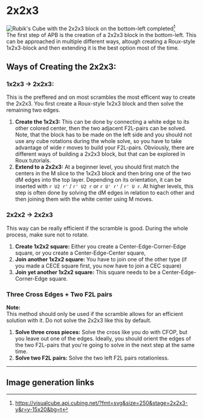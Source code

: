 # 2x2x3
<image class="right" alt="Rubik's Cube with the 2x2x3 block on the bottom-left completed" src="/images/tutorial/223/223.svg">[^223]<br>
The first step of APB is the creation of a 2x2x3 block in the bottom-left. This can be approached in multiple different ways, altough creating a Roux-style 1x2x3-block and then extending it is the best option most of the time.
## Ways of Creating the 2x2x3:
### 1x2x3 → 2x2x3:
This is the preffered and on most scrambles the most efficent way to create the 2x2x3. You first create a Roux-style 1x2x3 block and then solve the remaining two edges.
1. **Create the 1x2x3:** This can be done by connecting a white edge to its other colored center, then the two adjacent F2L-pairs can be solved. Note, that the block has to be made on the left side and you should not use any cube rotations during the whole solve, so you have to take advantage of wide r moves to build your F2L-pairs. Obviously, there are different ways of building a 2x2x3 block, but that can be explored in Roux tutorials.
2. **Extend to a 2x2x3:** At a beginner level, you should first match the centers in the M slice to the 1x2x3 block and then bring one of the two dM edges into the top layer. Depending on its orientation, it can be inserted with `r U2 r'` / `r' U2 r` or `r U' r'` / `r' U r`. At higher levels, this step is often done by solving the dM edges in relation to each other and then joining them with the white center using M moves.

### 2x2x2 → 2x2x3
This way can be really efficient if the scramble is good. During the whole process, make sure not to rotate.
1. **Create 1x2x2 square:** Either you create a Center-Edge-Corner-Edge square, or you create a Center-Edge-Center square,
2. **Join another 1x2x2 square:** You have to join one of the other type (if you made a CECE square first, you now have to join a CEC square)
3. **Join yet another 1x2x2 square:** This square needs to be a Center-Edge-Corner-Edge square.

### Three Cross Edges + Two F2L pairs
<div class="warning"><b>Note:</b><br>This method should only be used if the scramble allows for an efficient solution with it. Do not solve the 2x2x3 like this by default.</div>

1. **Solve three cross pieces:** Solve the cross like you do with CFOP, but you leave out one of the edges. Ideally, you should orient the edges of the two F2L-pairs that you're going to solve in the next step at the same time.
2. **Solve two F2L pairs:** Solve the two left F2L pairs rotationless.
<hr>

## Image generation links
[^223]: <https://visualcube.api.cubing.net/?fmt=svg&size=250&stage=2x2x3-y&r=y-15x20&bg=t>